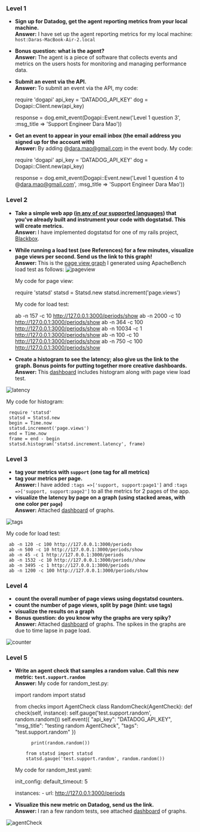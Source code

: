 
### Level 1

* <strong>Sign up for Datadog, get the agent reporting metrics from your local machine.<br>Answer:</strong> I have set up the agent reporting metrics for my local machine: `host:Daras-MacBook-Air-2.local`

* <strong>Bonus question: what is the agent? <br> Answer: </strong> The agent is a piece of software that collects events and metrics on the users hosts for monitoring and managing performance data.

* <strong>Submit an event via the API.<br> Answer: </strong>
 To submit an event via the API, my code:

     require 'dogapi'
     api_key = 'DATADOG_API_KEY'
     dog = Dogapi::Client.new(api_key)

     response = dog.emit_event(Dogapi::Event.new('Level 1 question 3', :msg_title => 'Support Engineer Dara Mao'))


* <strong>Get an event to appear in your email inbox (the email address you signed up for the account with)<br> Answer: </strong> By adding @dara.mao@gmail.com in the event body.
 My code:

     require 'dogapi'
     api_key = 'DATADOG_API_KEY'
     dog = Dogapi::Client.new(api_key)

     response = dog.emit_event(Dogapi::Event.new('Level 1 question 4 to @dara.mao@gmail.com', :msg_title => 'Support Engineer Dara Mao'))


### Level 2

* <strong>Take a simple web app ([in any of our supported languages](http://docs.datadoghq.com/libraries/)) that you've already built and instrument your code with dogstatsd. This will create **metrics**.<br> Answer: </strong> I have implemented dogstatsd for one of my rails project, [Blackbox](https://github.com/daramao/blackbox2014).

* <strong>While running a load test (see References) for a few minutes, visualize page views per second. Send us the link to this graph!<br> Answer: </strong> This is the [page view graph](https://app.datadoghq.com/dash/dash/26531?from_ts=1408118740578&to_ts=1408122340578&tile_size=m&fullscreen=50557073) I generated using ApacheBench load test as follows:
![pageview](level2PageView.png)

  My code for page view:

     require 'statsd'
     statsd = Statsd.new
     statsd.increment('page.views')

  My code for load test:

     ab -n 157 -c 10 http://127.0.0.1:3000/periods/show
     ab -n 2000 -c 10 http://127.0.0.1:3000/periods/show
     ab -n 364 -c 100 http://127.0.0.1:3000/periods/show
     ab -n 10034 -c 1 http://127.0.0.1:3000/periods/show
     ab -n 100 -c 10 http://127.0.0.1:3000/periods/show
     ab -n 750 -c 100 http://127.0.0.1:3000/periods/show

* <strong>Create a histogram to see the latency; also give us the link to the graph. Bonus points for putting together more creative dashboards.<br> Answer: </strong> This [dashboard](https://app.datadoghq.com/dash/dash/26531?from_ts=1408119105197&to_ts=1408127463053&tile_size=m) includes histogram along with page view load test.

![latency](latency.png)

  My code for histogram:

     require 'statsd'
     statsd = Statsd.new
     begin = Time.now
     statsd.increment('page.views')
     end = Time.now
     frame = end - begin
     statsd.histogram('statsd.increment.latency', frame)



### Level 3

* <strong>tag your metrics with `support` (one tag for all metrics)</strong>
* <strong>tag your metrics per page.<br> Answer: </strong> I have added `:tags =>['support, support:page1']` and `:tags =>['support, support:page2']` to all the metrics for 2 pages of the app.
* <strong>visualize the latency by page on a graph (using stacked areas, with one color per `page`)<br> Answer: </strong> Attached [dashboard](https://app.datadoghq.com/dash/dash/26557?from_ts=1408130627940&to_ts=1408131066693&tile_size=m) of graphs.

![tags](level3tags.png)

My code for load test:

     ab -n 120 -c 100 http://127.0.0.1:3000/periods
     ab -n 500 -c 10 http://127.0.0.1:3000/periods/show
     ab -n 45 -c 1 http://127.0.0.1:3000/periods
     ab -n 1532 -c 10 http://127.0.0.1:3000/periods/show
     ab -n 3495 -c 1 http://127.0.0.1:3000/periods
     ab -n 1200 -c 100 http://127.0.0.1:3000/periods/show

### Level 4

* <strong>count the overall number of page views using dogstatsd counters.</strong>
* <strong>count the number of page views, split by page (hint: use tags)</strong>
* <strong>visualize the results on a graph</strong>
* <strong>Bonus question: do you know why the graphs are very spiky?<br> Answer: </strong> Attached [dashboard](https://app.datadoghq.com/dash/dash/26561?from_ts=1408130545001&to_ts=1408131288068&tile_size=m) of graphs. The spikes in the graphs are due to time lapse in page load.

![counter](level4.png)



### Level 5

* <strong>Write an agent check that samples a random value. Call this new metric: `test.support.random`<br> Answer: </strong>
My code for random_test.py:

     import random
     import statsd

     from checks import AgentCheck
     class RandomCheck(AgentCheck):
      def check(self, instance):
        self.gauge('test.support.random', random.random())
        self.event({
          "api_key": "DATADOG_API_KEY",
          "msg_title": "testing random AgentCheck",
          "tags": "test.support.random"
             })

            print(random.random())

          from statsd import statsd
          statsd.gauge('test.support.random', random.random())

  My code for random_test.yaml:

     init_config:
      default_timeout: 5

     instances:
      -   url: http://127.0.0.1:3000/periods


* <strong>Visualize this new metric on Datadog, send us the link.<br> Answer: </strong>I ran a few random tests, see attached [dashboard](https://app.datadoghq.com/dash/dash/26611?from_ts=1408221072790&to_ts=1408221687265&tile_size=m) of graphs.

![agentCheck](level5.png)

